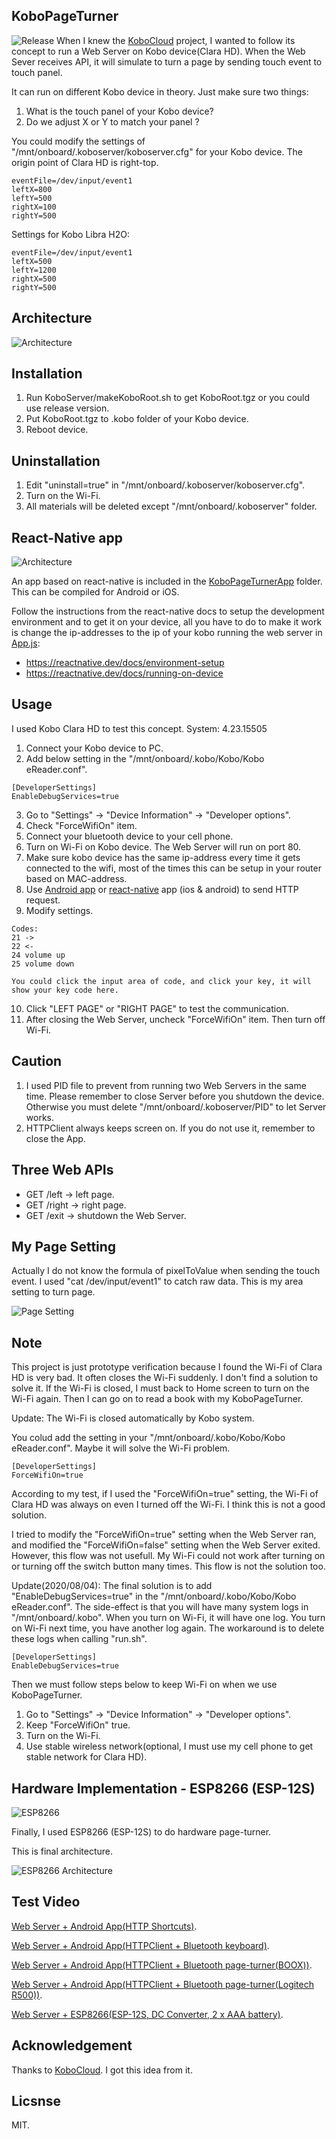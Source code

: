 ## KoboPageTurner
![Release](Doc/Release.png)
When I knew the [KoboCloud](https://github.com/fsantini/KoboCloud) project, I wanted to follow its concept to run a Web Server on Kobo device(Clara HD). When the Web Sever receives API, it will simulate to turn a page by sending touch event to touch panel.

It can run on different Kobo device in theory. Just make sure two things:
01. What is the touch panel of your Kobo device?
02. Do we adjust X or Y to match your panel ?

You could modify the settings of "/mnt/onboard/.koboserver/koboserver.cfg" for your Kobo device.
The origin point of Clara HD is right-top.
```
eventFile=/dev/input/event1
leftX=800
leftY=500
rightX=100
rightY=500
```

Settings for Kobo Libra H2O:
```
eventFile=/dev/input/event1
leftX=500
leftY=1200
rightX=500
rightY=500
```



## Architecture
![Architecture](Doc/KoboPageTurner.png)

## Installation
01. Run KoboServer/makeKoboRoot.sh to get KoboRoot.tgz or you could use release version.
02. Put KoboRoot.tgz to .kobo folder of your Kobo device.
03. Reboot device.

## Uninstallation
01. Edit "uninstall=true" in "/mnt/onboard/.koboserver/koboserver.cfg".
02. Turn on the Wi-Fi.
03. All materials will be deleted except "/mnt/onboard/.koboserver" folder.

## React-Native app
![Architecture](Doc/reactnativeapp.png)

An app based on react-native is included in the [KoboPageTurnerApp](KoboPageTurnerApp) folder. This can be compiled for Android or iOS. 

Follow the instructions from the react-native docs to setup the development environment and to get it on your device, all you have to do to make it work is change the ip-addresses to the ip of your kobo running the web server in [App.js](KoboPageTurnerApp/App.js):

- https://reactnative.dev/docs/environment-setup
- https://reactnative.dev/docs/running-on-device

## Usage
I used Kobo Clara HD to test this concept.
System: 4.23.15505

01. Connect your Kobo device to PC.
02. Add below setting in the "/mnt/onboard/.kobo/Kobo/Kobo eReader.conf".
```
[DeveloperSettings]
EnableDebugServices=true
```
03. Go to "Settings" -> "Device Information" -> "Developer options".
04. Check "ForceWifiOn" item.
05. Connect your bluetooth device to your cell phone.
06. Turn on Wi-Fi on Kobo device. The Web Server will run on port 80.
07. Make sure kobo device has the same ip-address every time it gets connected to the wifi, most of the times this can be setup in your router based on MAC-address.
08. Use [Android app](AndroidClient) or [react-native](KoboPageTurnerApp) app (ios & android) to send HTTP request.
09. Modify settings.
```
Codes:
21 ->
22 <-
24 volume up
25 volume down

You could click the input area of code, and click your key, it will show your key code here.
```
10. Click "LEFT PAGE" or "RIGHT PAGE" to test the communication.
11. After closing the Web Server, uncheck "ForceWifiOn" item. Then turn off Wi-Fi.

## Caution
01. I used PID file to prevent from running two Web Servers in the same time. Please remember to close Server before you shutdown the device. Otherwise you must delete "/mnt/onboard/.koboserver/PID" to let Server works.
02. HTTPClient always keeps screen on. If you do not use it, remember to close the App.

## Three Web APIs
* GET /left -> left page.
* GET /right -> right page.
* GET /exit -> shutdown the Web Server.

## My Page Setting
Actually I do not know the formula of pixelToValue when sending the touch event. I used "cat /dev/input/event1" to catch raw data. This is my area setting to turn page.

![Page Setting](Doc/Page.png)

## Note
This project is just prototype verification because I found the Wi-Fi of Clara HD is very bad. It often closes the Wi-Fi suddenly. I don't find a solution to solve it. If the Wi-Fi is closed, I must back to Home screen to turn on the Wi-Fi again. Then I can go on to read a book with my KoboPageTurner.

Update:
The Wi-Fi is closed automatically by Kobo system.

You colud add the setting in your "/mnt/onboard/.kobo/Kobo/Kobo eReader.conf". Maybe it will solve the Wi-Fi problem.
```
[DeveloperSettings]
ForceWifiOn=true
```

According to my test, if I used the "ForceWifiOn=true" setting, the Wi-Fi of Clara HD was always on even I turned off the Wi-Fi. I think this is not a good solution.

I tried to modify the "ForceWifiOn=true" setting when the Web Server ran, and modified the "ForceWifiOn=false" setting when the Web Server exited. However, this flow was not usefull. My Wi-Fi could not work after turning on or turning off the switch button many times. This flow is not the solution too.

Update(2020/08/04):
The final solution is to add "EnableDebugServices=true" in the "/mnt/onboard/.kobo/Kobo/Kobo eReader.conf". The side-effect is that you will have many system logs in "/mnt/onboard/.kobo". When you turn on Wi-Fi, it will have one log. You turn on Wi-Fi next time, you have another log again. The workaround is to delete these logs when calling "run.sh".
```
[DeveloperSettings]
EnableDebugServices=true
```
Then we must follow steps below to keep Wi-Fi on when we use KoboPageTurner.
01. Go to "Settings" -> "Device Information" -> "Developer options".
02. Keep "ForceWifiOn" true.
03. Turn on the Wi-Fi.
04. Use stable wireless network(optional, I must use my cell phone to get stable network for Clara HD).

## Hardware Implementation - ESP8266 (ESP-12S)
![ESP8266](Doc/ESP8266.png)

Finally, I used ESP8266 (ESP-12S) to do hardware page-turner.

This is final architecture.

![ESP8266 Architecture](Doc/ESP8266_Arch.jpg)

## Test Video
[Web Server + Android App(HTTP Shortcuts)](https://youtu.be/ADpR_Omy-PE "KoboPageTurner").

[Web Server + Android App(HTTPClient + Bluetooth keyboard)](https://youtu.be/PjRinWhRWPo "KoboPageTurner").

[Web Server + Android App(HTTPClient + Bluetooth page-turner(BOOX))](https://youtu.be/-BLY8ispxj8 "KoboPageTurner").

[Web Server + Android App(HTTPClient + Bluetooth page-turner(Logitech R500))](https://youtu.be/FerqFQrJcjs "KoboPageTurner").

[Web Server + ESP8266(ESP-12S, DC Converter, 2 x AAA battery)](https://youtu.be/mk268fqPg5M "KoboPageTurner").

## Acknowledgement
Thanks to [KoboCloud](https://github.com/fsantini/KoboCloud). I got this idea from it.

## Licsnse
MIT.
